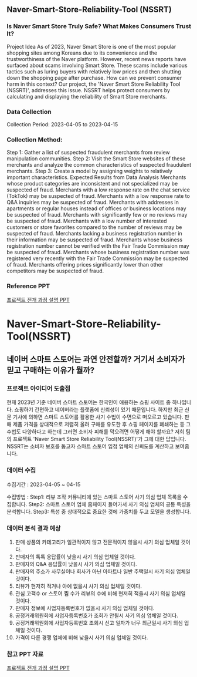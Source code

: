 ## Naver-Smart-Store-Reliability-Tool (NSSRT)
### Is Naver Smart Store Truly Safe? What Makes Consumers Trust It?
Project Idea
As of 2023, Naver Smart Store is one of the most popular shopping sites among Koreans due to its convenience and the trustworthiness of the Naver platform. However, recent news reports have surfaced about scams involving Smart Store. These scams include various tactics such as luring buyers with relatively low prices and then shutting down the shopping page after purchase.
How can we prevent consumer harm in this context? Our project, the 'Naver Smart Store Reliability Tool (NSSRT)', addresses this issue. NSSRT helps protect consumers by calculating and displaying the reliability of Smart Store merchants.

### Data Collection
Collection Period: 2023-04-05 to 2023-04-15

### Collection Method:

Step 1: Gather a list of suspected fraudulent merchants from review manipulation communities.
Step 2: Visit the Smart Store websites of these merchants and analyze the common characteristics of suspected fraudulent merchants.
Step 3: Create a model by assigning weights to relatively important characteristics.
Expected Results from Data Analysis
Merchants whose product categories are inconsistent and not specialized may be suspected of fraud.
Merchants with a low response rate on the chat service (TokTok) may be suspected of fraud.
Merchants with a low response rate to Q&A inquiries may be suspected of fraud.
Merchants with addresses in apartments or regular houses instead of offices or business locations may be suspected of fraud.
Merchants with significantly few or no reviews may be suspected of fraud.
Merchants with a low number of interested customers or store favorites compared to the number of reviews may be suspected of fraud.
Merchants lacking a business registration number in their information may be suspected of fraud.
Merchants whose business registration number cannot be verified with the Fair Trade Commission may be suspected of fraud.
Merchants whose business registration number was registered very recently with the Fair Trade Commission may be suspected of fraud.
Merchants offering prices significantly lower than other competitors may be suspected of fraud.
### Reference PPT
[프로젝트 전개 과정 설명 PPT](./NSSRT.pptx)

# Naver-Smart-Store-Reliability-Tool(NSSRT)

## 네이버 스마트 스토어는 과연 안전할까? 거기서 소비자가 믿고 구매하는 이유가 뭘까?

### 프로젝트 아이디어 도출점

현재 2023년 기준 네이버 스마트 스토어는 한국인이 애용하는 쇼핑 사이트 중 하나입니다. 쇼핑하기 간편하고 네이버라는 플랫폼에 신뢰성이 있기 때문입니다. 하지만 최근 신문 기사에 의하면 스마트 스토어를 활용한 사기 수법이 수면으로 떠오르고 있습니다. 판매 제품 가격을 상대적으로 저렴히 올려 구매를 유도한 후 쇼핑 페이지를 폐쇄하는 등 그 수법도 다양하다고 하는데
그러면 소비자 피해를 막으려면 어떻게 해야 할까요? 저희 팀의 프로젝트 'Naver Smart Store Reliability Tool(NSSRT)'가 그에 대한 답입니다. NSSRT는 소비자 보호를 돕고자 스마트 스토어 입점 업체의 신뢰도를 계산하고 보여줍니다.

### 데이터 수집

수집기간 : 2023-04-05 ~ 04-15

수집방법 : 
Step1: 리뷰 조작 커뮤니티에 있는 스마트 스토어 사기 의심 업체 목록을 수집합니다.
Step2: 스마트 스토어 업체 홈페이지 들어가서 사기 의심 업체의 공통 특성을 분석합니다.
Step3: 특성 중 상대적으로 중요한 것에 가중치를 두고 모델을 생성합니다. 


### 데이터 분석 결과 예상
1. 판매 상품의 카테고리가 일관적이지 않고 전문적이지 않을시 사기 의심 업체일 것이다.
2. 판매자의 톡톡 응답률이 낮을시 사기 의심 업체일 것이다.
3. 판매자의 Q&A 응답률이 낮을시 사기 의심 업체일 것이다.
4. 판매자의 주소가 사무실이나 회사가 아닌 아파트나 일반 주택일시 사기 의심 업체일 것이다.
5. 리뷰가 현저히 적거나 아예 없을시 사기 의심 업체일 것이다.
6. 관심 고객수 or 스토어 찜 수가 리뷰의 수에 비해 현저히 적을시 사기 의심 업체일 것이다.
7. 판매자 정보에 사업자등록번호가 없을시 사기 의심 업체일 것이다.
8. 공정거래위원회에 사업자등록번호가 조회가 안될시 사기 의심 업체일 것이다.
9. 공정거래위원회에 사업자등록번호 조회시 신고 일자가 너무 최근일시 사기 의심 업체일 것이다.
10. 가격이 다른 경쟁 업체에 비해 낮을시 사기 의심 업체일 것이다.



### 참고 PPT 자료
[프로젝트 전개 과정 설명 PPT](./NSSRT.pptx)

